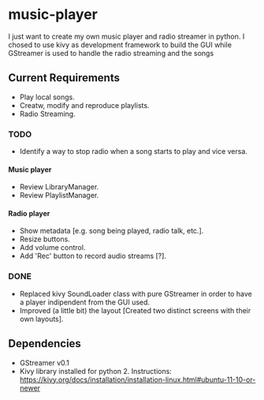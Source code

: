 # music-player
I just want to create my own music player and radio streamer in python. I chosed to use kivy as development framework to build the GUI while GStreamer is used to handle the radio streaming and the songs

## Current Requirements
- Play local songs.
- Creatw, modify and reproduce playlists.
- Radio Streaming.

### TODO
- Identify a way to stop radio when a song starts to play and vice versa.

#### Music player
- Review LibraryManager.
- Review PlaylistManager.

#### Radio player
- Show metadata [e.g. song being played, radio talk, etc.].
- Resize buttons.
- Add volume control.
- Add 'Rec' button to record audio streams [?].

### DONE
- Replaced kivy SoundLoader class with pure GStreamer in order to have a player indipendent from the GUI used.
- Improved (a little bit) the layout [Created two distinct screens with their own layouts].

## Dependencies
- GStreamer v0.1
- Kivy library installed for python 2. Instructions: https://kivy.org/docs/installation/installation-linux.html#ubuntu-11-10-or-newer
